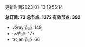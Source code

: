 更新时间2023-01-13 19:55:14

**总订阅: 73**
**总节点: 1372**
**有效节点: 392**
- v2ray节点: 149
- ss节点: 177
- trojan节点: 66
